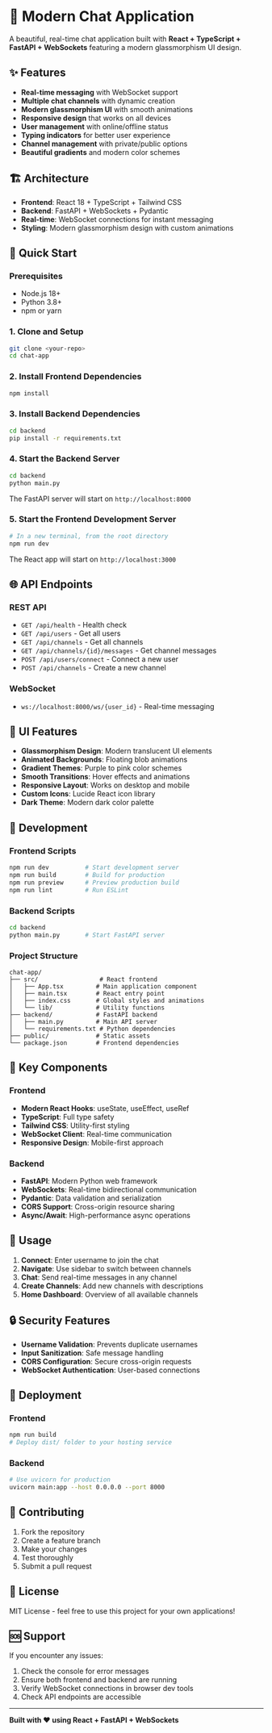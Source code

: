# 🚀 Modern Chat Application

A beautiful, real-time chat application built with **React + TypeScript + FastAPI + WebSockets** featuring a modern glassmorphism UI design.

## ✨ Features

- **Real-time messaging** with WebSocket support
- **Multiple chat channels** with dynamic creation
- **Modern glassmorphism UI** with smooth animations
- **Responsive design** that works on all devices
- **User management** with online/offline status
- **Typing indicators** for better user experience
- **Channel management** with private/public options
- **Beautiful gradients** and modern color schemes

## 🏗️ Architecture

- **Frontend**: React 18 + TypeScript + Tailwind CSS
- **Backend**: FastAPI + WebSockets + Pydantic
- **Real-time**: WebSocket connections for instant messaging
- **Styling**: Modern glassmorphism design with custom animations

## 🚀 Quick Start

### Prerequisites

- Node.js 18+ 
- Python 3.8+
- npm or yarn

### 1. Clone and Setup

```bash
git clone <your-repo>
cd chat-app
```

### 2. Install Frontend Dependencies

```bash
npm install
```

### 3. Install Backend Dependencies

```bash
cd backend
pip install -r requirements.txt
```

### 4. Start the Backend Server

```bash
cd backend
python main.py
```

The FastAPI server will start on `http://localhost:8000`

### 5. Start the Frontend Development Server

```bash
# In a new terminal, from the root directory
npm run dev
```

The React app will start on `http://localhost:3000`

## 🌐 API Endpoints

### REST API
- `GET /api/health` - Health check
- `GET /api/users` - Get all users
- `GET /api/channels` - Get all channels
- `GET /api/channels/{id}/messages` - Get channel messages
- `POST /api/users/connect` - Connect a new user
- `POST /api/channels` - Create a new channel

### WebSocket
- `ws://localhost:8000/ws/{user_id}` - Real-time messaging

## 🎨 UI Features

- **Glassmorphism Design**: Modern translucent UI elements
- **Animated Backgrounds**: Floating blob animations
- **Gradient Themes**: Purple to pink color schemes
- **Smooth Transitions**: Hover effects and animations
- **Responsive Layout**: Works on desktop and mobile
- **Custom Icons**: Lucide React icon library
- **Dark Theme**: Modern dark color palette

## 🔧 Development

### Frontend Scripts
```bash
npm run dev          # Start development server
npm run build        # Build for production
npm run preview      # Preview production build
npm run lint         # Run ESLint
```

### Backend Scripts
```bash
cd backend
python main.py       # Start FastAPI server
```

### Project Structure
```
chat-app/
├── src/                 # React frontend
│   ├── App.tsx         # Main application component
│   ├── main.tsx        # React entry point
│   ├── index.css       # Global styles and animations
│   └── lib/            # Utility functions
├── backend/            # FastAPI backend
│   ├── main.py         # Main API server
│   └── requirements.txt # Python dependencies
├── public/             # Static assets
└── package.json        # Frontend dependencies
```

## 🌟 Key Components

### Frontend
- **Modern React Hooks**: useState, useEffect, useRef
- **TypeScript**: Full type safety
- **Tailwind CSS**: Utility-first styling
- **WebSocket Client**: Real-time communication
- **Responsive Design**: Mobile-first approach

### Backend
- **FastAPI**: Modern Python web framework
- **WebSockets**: Real-time bidirectional communication
- **Pydantic**: Data validation and serialization
- **CORS Support**: Cross-origin resource sharing
- **Async/Await**: High-performance async operations

## 🎯 Usage

1. **Connect**: Enter username to join the chat
2. **Navigate**: Use sidebar to switch between channels
3. **Chat**: Send real-time messages in any channel
4. **Create Channels**: Add new channels with descriptions
5. **Home Dashboard**: Overview of all available channels

## 🔒 Security Features

- **Username Validation**: Prevents duplicate usernames
- **Input Sanitization**: Safe message handling
- **CORS Configuration**: Secure cross-origin requests
- **WebSocket Authentication**: User-based connections

## 🚀 Deployment

### Frontend
```bash
npm run build
# Deploy dist/ folder to your hosting service
```

### Backend
```bash
# Use uvicorn for production
uvicorn main:app --host 0.0.0.0 --port 8000
```

## 🤝 Contributing

1. Fork the repository
2. Create a feature branch
3. Make your changes
4. Test thoroughly
5. Submit a pull request

## 📝 License

MIT License - feel free to use this project for your own applications!

## 🆘 Support

If you encounter any issues:
1. Check the console for error messages
2. Ensure both frontend and backend are running
3. Verify WebSocket connections in browser dev tools
4. Check API endpoints are accessible

---

**Built with ❤️ using React + FastAPI + WebSockets**
